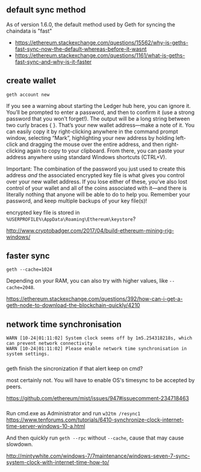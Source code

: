 ## default sync method

As of version 1.6.0, the default method used by Geth for syncing the chaindata is "fast"

- https://ethereum.stackexchange.com/questions/15562/why-is-geths-fast-sync-now-the-default-whereas-before-it-wasnt
- https://ethereum.stackexchange.com/questions/1161/what-is-geths-fast-sync-and-why-is-it-faster

## create wallet

`geth account new`

If you see a warning about starting the Ledger hub here, you can ignore it. You’ll be prompted to enter a password, and then to confirm it (use a strong password that you won’t forget!). The output will be a long string between two curly braces { }. That’s your new wallet address—make a note of it. You can easily copy it by right-clicking anywhere in the command prompt window, selecting “Mark”, highlighting your new address by holding left-click and dragging the mouse over the entire address, and then right-clicking again to copy to your clipboard. From there, you can paste your address anywhere using standard Windows shortcuts (CTRL+V).

Important: The combination of the password you just used to create this address *and* the associated encrypted key file is what gives you control over your new wallet address. If you lose either of these, you’ve also lost control of your wallet and all of the coins associated with it—and there is literally nothing that anyone will be able to do to help you. Remember your password, and keep multiple backups of your key file(s)!

encrypted key file is stored in `%USERPROFILE%\AppData\Roaming\Ethereum\keystore`?

http://www.cryptobadger.com/2017/04/build-ethereum-mining-rig-windows/

## faster sync

`geth --cache=1024`

Depending on your RAM, you can also try with higher values, like `--cache=2048`.

https://ethereum.stackexchange.com/questions/392/how-can-i-get-a-geth-node-to-download-the-blockchain-quickly/4210

## network time synchronisation

```
WARN [10-24|01:11:02] System clock seems off by 1m5.254318218s, which can prevent network connectivity
WARN [10-24|01:11:02] Please enable network time synchronisation in system settings.
```

###

geth finish the sincronization if that alert keep on cmd?

most certainly not. You will have to enable OS's timesync to be accepted by peers.

https://github.com/ethereum/mist/issues/947#issuecomment-234718463

###

Run cmd.exe as Administrator and run `w32tm /resync1` https://www.tenforums.com/tutorials/6410-synchronize-clock-internet-time-server-windows-10-a.html

And then quickly run `geth --rpc` without `--cache`, cause that may cause slowdown.

http://mintywhite.com/windows-7/7maintenance/windows-seven-7-sync-system-clock-with-internet-time-how-to/
